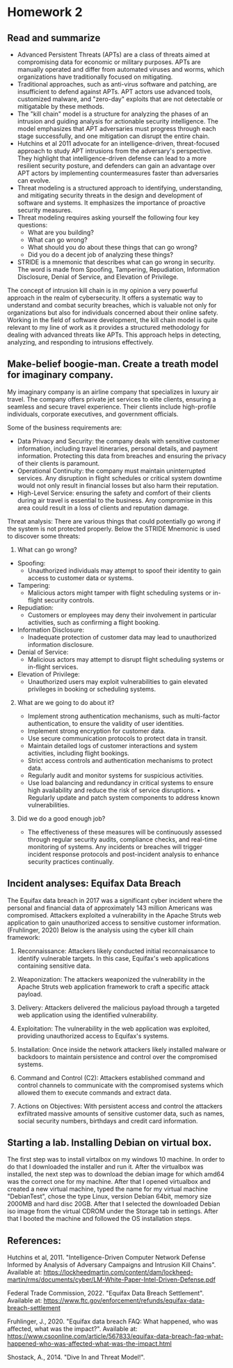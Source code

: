 # Homework 2

## Read and summarize
* Advanced Persistent Threats (APTs) are a class of threats aimed at compromising data for economic or military purposes. APTs are manually operated and differ from automated viruses and worms, which organizations have traditionally focused on mitigating.
* Traditional approaches, such as anti-virus software and patching, are insufficient to defend against APTs. APT actors use advanced tools, customized malware, and "zero-day" exploits that are not detectable or mitigatable by these methods.
* The "kill chain" model is a structure for analyzing the phases of an intrusion and guiding analysis for actionable security intelligence. The model emphasizes that APT adversaries must progress through each stage successfully, and one mitigation can disrupt the entire chain.
* Hutchins et al 2011 advocate for an intelligence-driven, threat-focused approach to study APT intrusions from the adversary's perspective. They highlight that intelligence-driven defense can lead to a more resilient security posture, and defenders can gain an advantage over APT actors by implementing countermeasures faster than adversaries can evolve.
* Threat modeling is a structured approach to identifying, understanding, and mitigating security threats in the design and development of software and systems. It emphasizes the importance of proactive security measures.
* Threat modeling requires asking yourself the following four key questions: 
  *  What are you building?
	*  What can go wrong?
	*  What should you do about these things that can go wrong?
	*  Did you do a decent job of analyzing these things?
*  STRIDE is a mnemonic that describes what can go wrong in security. The word is made from Spoofing, Tampering, Repudiation, Information Disclosure, Denial of Service, and Elevation of Privilege.
	
The concept of intrusion kill chain is in my opinion a very powerful approach in the realm of cybersecurity. It offers a systematic way to understand and combat security breaches, which is valuable not only for organizations but also for individuals concerned about their online safety. Working in the field of software development, the kill chain model is quite relevant to my line of work as it provides a structured methodology for dealing with advanced threats like APTs. This approach helps in detecting, analyzing, and responding to intrusions effectively. 


## Make-belief boogie-man. Create a treath model for imaginary company.

My imaginary company is an airline company that specializes in luxury air travel. The company offers private jet services to elite clients, ensuring a seamless and secure travel experience. Their clients include high-profile individuals, corporate executives, and government officials.

Some of the business requirements are:
* Data Privacy and Security: the company deals with sensitive customer information, including travel itineraries, personal details, and payment information. Protecting this data from breaches and ensuring the privacy of their clients is paramount.
* Operational Continuity: the company must maintain uninterrupted services. Any disruption in flight schedules or critical system downtime would not only result in financial losses but also harm their reputation.
* High-Level Service: ensuring the safety and comfort of their clients during air travel is essential to the business. Any compromise in this area could result in a loss of clients and reputation damage.

Threat analysis:
There are various things that could potentially go wrong if the system is not protected properly. Below the STRIDE Mnemonic is used to discover some threats:

1. What can go wrong?
  * Spoofing:
     * Unauthorized individuals may attempt to spoof their identity to gain access to customer data or systems.
  * Tampering:
    * Malicious actors might tamper with flight scheduling systems or in-flight security controls.
  * Repudiation:
    * Customers or employees may deny their involvement in particular activities, such as confirming a flight booking.
  * Information Disclosure:
    * Inadequate protection of customer data may lead to unauthorized information disclosure.
  * Denial of Service:
    * Malicious actors may attempt to disrupt flight scheduling systems or in-flight services.
  * Elevation of Privilege:
    * Unauthorized users may exploit vulnerabilities to gain elevated privileges in booking or scheduling systems.

 2. What are we going to do about it?
	* Implement strong authentication mechanisms, such as multi-factor authentication, to ensure the validity of user identities.
	* Implement strong encryption for customer data.
	* Use secure communication protocols to protect data in transit.
	* Maintain detailed logs of customer interactions and system activities, including flight bookings.
	* Strict access controls and authentication mechanisms to protect data.
	* Regularly audit and monitor systems for suspicious activities.
	* Use load balancing and redundancy in critical systems to ensure high availability and reduce the risk of service disruptions.
	• Regularly update and patch system components to address known vulnerabilities.

 3. Did we do a good enough job?
	* The effectiveness of these measures will be continuously assessed through regular security audits, compliance checks, and real-time monitoring of systems. Any incidents or breaches will trigger incident response protocols and post-incident analysis to enhance security practices continually.

## Incident analyses: Equifax Data Breach

The Equifax data breach in 2017 was a significant cyber incident where the personal and financial data of approximately 143 million Americans was compromised. Attackers exploited a vulnerability in the Apache Struts web application to gain unauthorized access to sensitive customer information. (Fruhlinger, 2020) Below is the analysis using the cyber kill chain framework:

1. Reconnaissance:
Attackers likely conducted initial reconnaissance to identify vulnerable targets. In this case, Equifax's web applications containing sensitive data.

2. Weaponization:
The attackers weaponized the vulnerability in the Apache Struts web application framework to craft a specific attack payload.

3. Delivery:
Attackers delivered the malicious payload through a targeted web application using the identified vulnerability.

4. Exploitation:
The vulnerability in the web application was exploited, providing unauthorized access to Equifax's systems.

5. Installation:
Once inside the network attackers likely installed malware or backdoors to maintain persistence and control over the compromised systems.

6. Command and Control (C2):
Attackers established command and control channels to communicate with the compromised systems which allowed them to execute commands and extract data.

7. Actions on Objectives:
With persistent access and control the attackers exfiltrated massive amounts of sensitive customer data, such as names, social security numbers, birthdays and credit card information.

## Starting a lab. Installing Debian on virtual box.
The first step was to install virtalbox on my windows 10 machine. In order to do that I downloaded the installer and run it. After the virtualbox was installed, the next step was to download the debian image for which amd64 was the correct one for my machine. After that I opened virtualbox and created a new virtual machine, typed the name for my virtual machine "DebianTest", chose the type Linux, version Debian 64bit, memory size 2000MB and hard disc 20GB. After that I selected the downloaded Debian iso image from the virtual CDROM under the Storage tab in settings. After that I booted the machine and followed the OS installation steps.


## References:
Hutchins et al, 2011. "Intelligence-Driven Computer Network Defense Informed by Analysis of Adversary Campaigns and Intrusion Kill Chains". Available at: https://lockheedmartin.com/content/dam/lockheed-martin/rms/documents/cyber/LM-White-Paper-Intel-Driven-Defense.pdf

Federal Trade Commission, 2022. "Equifax Data Breach Settlement". Available at: https://www.ftc.gov/enforcement/refunds/equifax-data-breach-settlement

Fruhlinger, J., 2020. "Equifax data breach FAQ: What happened, who was affected, what was the impact?". Available at: https://www.csoonline.com/article/567833/equifax-data-breach-faq-what-happened-who-was-affected-what-was-the-impact.html

Shostack, A., 2014. "Dive In and Threat Model!".

